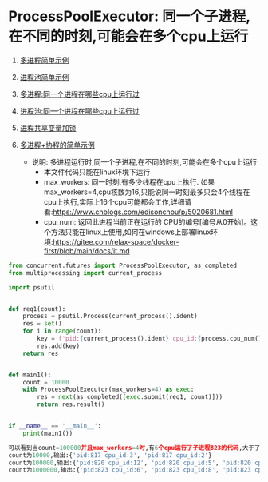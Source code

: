 # ProcessPoolExecutor: 同一个子进程,在不同的时刻,可能会在多个cpu上运行
1. [多进程简单示例](1.process.md)
2. [进程池简单示例](2.process_executor.md)
3. [多进程:同一个进程在哪些cpu上运行过](3.process_cpu.md)
4. [进程池:同一个进程在哪些cpu上运行过](4.process_executor_cpu.md)
5. [进程共享变量加锁](5.process_lock.md)
6. [多进程+协程的简单示例](6.process_coroutine.md)

    - 说明: 多进程运行时,同一个子进程,在不同的时刻,可能会在多个cpu上运行
        - 本文件代码只能在linux环境下运行
        - max_workers: 同一时刻,有多少线程在cpu上执行. 如果max_workers=4,cpu核数为16,只能说同一时刻最多只会4个线程在cpu上执行,实际上16个cpu可能都会工作,详细请看:https://www.cnblogs.com/edisonchou/p/5020681.html
        - cpu_num: 返回此进程当前正在运行的 CPU的编号[编号从0开始]。这个方法只能在linux上使用,如何在windows上部署linux环境:https://gitee.com/relax-space/docker-first/blob/main/docs/it.md

``` python
from concurrent.futures import ProcessPoolExecutor, as_completed
from multiprocessing import current_process

import psutil


def req1(count):
    process = psutil.Process(current_process().ident)
    res = set()
    for i in range(count):
        key = f'pid:{current_process().ident} cpu_id:{process.cpu_num()}'
        res.add(key)
    return res


def main1():
    count = 10000
    with ProcessPoolExecutor(max_workers=4) as exec:
        res = next(as_completed([exec.submit(req1, count)]))
        return res.result()


if __name__ == '__main__':
    print(main1())

```

``` python
可以看到当count=100000并且max_workers=4时,有6个cpu运行了子进程823的代码,大于了设置的4个
count为10000,输出:{'pid:817 cpu_id:3', 'pid:817 cpu_id:2'}
count为100000,输出:{'pid:820 cpu_id:12', 'pid:820 cpu_id:5', 'pid:820 cpu_id:4'}
count为1000000,输出:{'pid:823 cpu_id:6', 'pid:823 cpu_id:8', 'pid:823 cpu_id:5', 'pid:823 cpu_id:7', 'pid:823 cpu_id:4', 'pid:823 cpu_id:9'}
```
